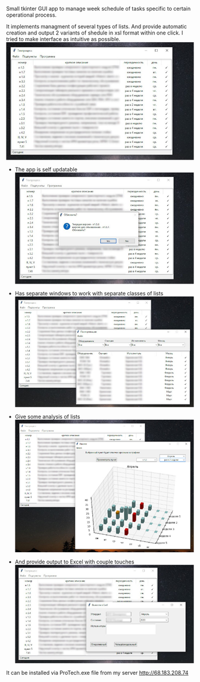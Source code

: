   Small tkinter GUI app to manage week schedule of tasks specific to certain operational process.

  It implements managment of several types of lists. And provide automatic creation and output 2 variants of 
shedule in xsl format within one click. I tried to make interface as intuitive as possible.
  ![alt text](https://github.com/SpIIIII/ProTech/blob/develop/media/screenshots/Untitled_5.jpg)
  
 - The app is self updatable
  ![alt text](https://github.com/SpIIIII/ProTech/blob/develop/media/screenshots/Untitled_2.jpg)
  
 - Has separate windows to work with separate classes of lists
  ![alt text](https://github.com/SpIIIII/ProTech/blob/develop/media/screenshots/Untitled_4.jpg)
  
 - Give some analysis of lists
  ![alt text](https://github.com/SpIIIII/ProTech/blob/develop/media/screenshots/Untitled_1.jpg)
  
 - And provide output to Excel with couple touches 
  ![alt text](https://github.com/SpIIIII/ProTech/blob/develop/media/screenshots/Untitled_3.jpg)
  
 
It can be installed via ProTech.exe file from my server http://68.183.208.74
